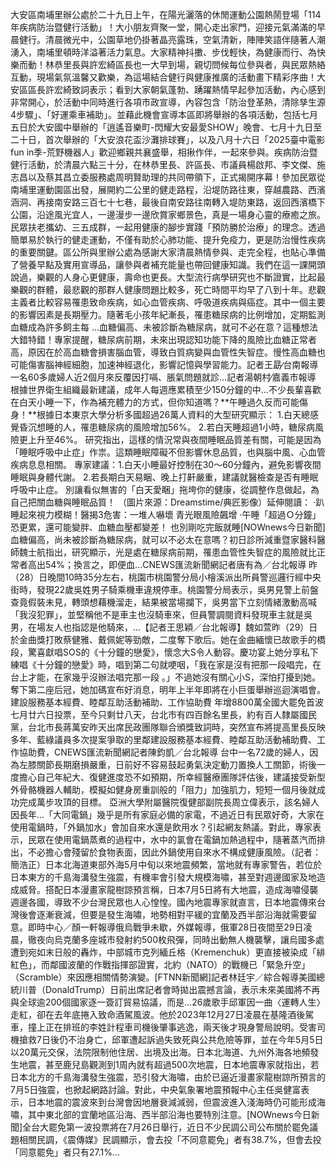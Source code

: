 大安區南埔里辦公處於二十九日上午，在陽光灑落的休閒運動公園熱鬧登場「114年疾病防治暨健行活動」！大小朋友齊聚一堂，開心走出家門，迎接元氣滿滿的早晨健行。清晨微光中，公園草地仍掛著晶亮露珠，空氣清新，陣陣笑語伴隨著人潮湧入，南埔里頓時洋溢著活力氣息。大家精神抖擻、步伐輕快，為健康而行、為快樂而動！林恭里長與許宏綺區長也一大早到場，親切問候每位參與者，與民眾熱絡互動，現場氣氛溫馨又歡樂，為這場結合健行與健康推廣的活動畫下精彩序曲！大安區區長許宏綺致詞表示；看到大家朝氣蓬勃、踴躍熱情早起參加活動，內心感到非常開心，於活動中同時進行各項市政宣導，內容包含「防治登革熱，清除孳生源4步驟」、「好運乘車補助」。並藉此機會宣導本區即將舉辦的各項活動，包括七月五日於大安國中舉辦的「逍遙音樂町-閃耀大安最愛SHOW」晚會、七月十九日至二十日，首次舉辦的「大安浪花盃沙灘排球賽」，以及八月十六日「2025臺中電影fun in季-荒野機器人」歡迎鄉親共襄盛舉，相揪作伴，一起來參與。疾病防治暨健行活動，於清晨六點三十分，在林恭里長、許區長、市議員楊啟邦、李文傑、施志昌以及蔡其昌立委服務處周明賢助理的共同帶領下，正式揭開序幕！參加民眾從南埔里運動園區出發，展開約二公里的健走路程，沿堤防路往東，穿越農路、西濱涵洞、再接南安路三百七十七巷，最後自南安路往南轉入堤防東路，返回西濱橋下公園，沿途風光宜人，一邊漫步一邊欣賞家鄉景色，真是一場身心靈的療癒之旅。民眾扶老攜幼、三五成群，一起用健康的腳步實踐「預防勝於治療」的理念。透過簡單易於執行的健走運動，不僅有助於心肺功能、提升免疫力，更是防治慢性疾病的重要關鍵。區公所與里辦公處為感謝大家清晨熱情參與、走完全程，也貼心準備了營養早點及實用宣導品，讓參與者補充能量也帶回健康知識。我們在這一課開頭說過，樂觀的人身心更健康，壽命也更長。大型流行病學研究也不斷證實，比起最樂觀的群體，最悲觀的那群人健康問題比較多，死亡時間平均早了八到十年。悲觀主義者比較容易罹患致命疾病，如心血管疾病、呼吸道疾病與癌症。其中一個主要的影響因素是長期壓力。隨著毛小孩年紀漸長，罹患糖尿病的比例增加，定期監測血糖成為許多飼主每 ...血糖偏高、未被診斷為糖尿病，就可不必在意？這種想法大錯特錯！專家提醒，糖尿病前期，未來出現認知功能下降的風險比血糖正常者高，原因在於高血糖會損害腦血管，導致白質病變與血管性失智症。慢性高血糖也可能傷害腦神經細胞，加速神經退化，影響記憶與學習能力。記者王勗∕台南報導 一名60多歲婦人近2個月來反覆因打嗝、脹氣問題就診…記者湯朝村∕嘉義市報導 根據世界衛生組織最新建議，成年人每週應累積至少150分鐘的中…不少長輩喜歡在白天小睡一下，作為補充體力的方式，但你知道嗎？**午睡過久反而可能傷身！**根據日本東京大學分析多國超過26萬人資料的大型研究顯示： 1.白天總感覺昏沉想睡的人，罹患糖尿病的風險增加56%。 2.若白天睡超過1小時，糖尿病風險更上升至46%。 研究指出，這樣的情況常與夜間睡眠品質差有關，可能是因為「睡眠呼吸中止症」作祟。這類睡眠障礙不但影響休息品質，也與腦中風、心血管疾病息息相關。 專家建議：1.白天小睡最好控制在30～60分鐘內，避免影響夜間睡眠與身體代謝。 2.若長期白天易睏、晚上打鼾嚴重，建議就醫檢查是否有睡眠呼吸中止症。 別讓看似無害的「白天愛睏」拖垮你的健康，從調整作息做起，為自己把關血糖與睡眠品質！ （圖片來源：Dreamstime/典匠影像）延伸閱讀： ·趴睡起來視力模糊！醫揭3危害：一堆人嚇壞 青光眼風險飆增 ·午睡「超過Ｏ分鐘」恐更累，還可能變胖、血糖血壓都變差！ 也別剛吃完飯就睡[NOWnews今日新聞]血糖偏高，尚未被診斷為糖尿病，就可以不必太在意嗎？初日診所減重暨家醫科醫師魏士航指出，研究顯示，光是處在糖尿病前期，罹患血管性失智症的風險就比正常者高出54%；換言之，即便血...CNEWS匯流新聞網記者唐有為／台北報導 昨（28）日晚間10時35分左右，桃園市桃園警分局小檜溪派出所員警巡邏行經中央街時，發現22歲吳姓男子騎乘機車違規停車。桃園警分局表示，吳男見警上前盤查竟假裝未見，轉頭想藉機溜走，結果被當場攔下，吳男當下立刻情緒激動高喊「我沒犯罪」，並堅稱他不是車主也沒騎車來，但員警調閱資料發現車主就是吳男，在場友人也指認是他騎來，...【記者王思穎／台北報導】魏如萱昨（29）日於金曲獎打敗蔡健雅、戴佩妮等勁敵，二度奪下歌后。她在金曲緬懷已故歌手的橋段，驚喜獻唱SOS的《十分鐘的戀愛》，懷念大S令人動容。慶功宴上她分享私下練唱《十分鐘的戀愛》時，唱到第二句就哽咽，「我在家是沒有把那一段唱完，在台上才能，在家幾乎沒辦法唱完那一段 。」不過她沒有關心小S，深怕打擾到她。奪下第二座后冠，她加碼宣布好消息，明年上半年即將在小巨蛋舉辦巡迴演唱會。建設服務基本經費、睦鄰互助活動補助、工作協助費 年增8800萬全國大罷免首波七月廿六日投票，至今只剩廿八天，台北市有四百餘名里長，約有百人隸屬國民黨，台北市長蔣萬安昨天出席民政團隊聯合頒獎致詞時，突然宣布將提高里長反映多年、藍綠議員多次提案爭取的里鄰建設服務基本經費、睦鄰互助活動補助費、工作協助費，CNEWS匯流新聞網記者陳鈞凱／台北報導 台中一名72歲的婦人，因為左膝關節長期磨損嚴重，日前好不容易鼓起勇氣決定動刀置換人工關節，術後一度擔心自己年紀大、復健進度恐不如預期，所幸經醫療團隊評估後，建議接受新型外骨骼機器人輔助，模擬如健身房重訓般的「阻力」加強肌力，短短一個月後就成功完成萬步攻頂的目標。 亞洲大學附屬醫院復健部副院長周立偉表示，該名婦人因長年...「大同電鍋」幾乎是所有家庭必備的家電，不過近日有民眾好奇，大家在使用電鍋時，「外鍋加水」會加自來水還是飲用水？引起網友熱議。對此，專家表示，民眾在使用電鍋蒸煮的過程中，水中的氯會在電鍋加熱過程中，隨著蒸汽而排出，不必擔心會殘留於食物表面，因此外鍋使用自來水不構成健康風險。（記者：簡浩正）日本北海道東部外海5月中旬以來地震頻繁，當地就有專家警告，若位於日本東方的千島海溝發生強震，有機率會引發大規模海嘯，甚至對週邊國家及地造成威脅。搭配日本漫畫家龍樹諒預言稱，日本7月5日將有大地震，造成海嘯侵襲週邊各國，導致不少台灣民眾也人心惶惶。國內地震專家就直言，日本地震傳來台灣後會逐漸衰減，但要是發生海嘯，地勢相對平緩的宜蘭及西半部沿海就需要留意。即時中心／顏一軒報導俄烏戰爭未歇，外媒報導，俄軍28日夜間至29日凌晨，徹夜向烏克蘭多座城市發射約500枚飛彈，同時出動無人機襲擊，讓烏國多處遭到宛如末日般的轟炸，中部城市克列緬丘格（Kremenchuk）更直接被染成「緋紅色」，而鄰國波蘭的作戰指揮部證實，北約（NATO）的戰機已「緊急升空」（Scramble）來因應相關情勢演變。[FTNN新聞網]記者林廷宇／綜合報導美國總統川普（DonaldTrump）日前出席記者會時拋出震撼言論，表示未來美國將不再與全球逾200個國家逐一簽訂貿易協議，而是...26歲歌手邱軍因一曲〈運轉人生〉走紅，卻在去年底捲入致命酒駕風波。他於2023年12月27日凌晨在基隆酒後駕車，撞上正在排班的李姓計程車司機後肇事逃逸，兩天後才現身警局說明。受害司機搶救7日後仍不治身亡，邱軍遭起訴過失致死與公共危險等罪，並在今年5月5日以20萬元交保，法院限制他住居、出境及出海。日本北海道、九州外海各地頻發生地震，甚至鹿兒島觀測到1周內就有超過500次地震，日本地震專家就指出，若日本北方的千島海溝發生強震，恐引發大海嘯，由於已逼近漫畫家龍樹諒所預言的7月5日強震，也掀起網路討論。對此，中央氣象署地震預報中心主任吳健富表示，日本地震的震波來到台灣會因地層衰減減弱，但震波進入淺海時仍可能形成海嘯，其中東北部的宜蘭地區沿海、西半部沿海也要特別注意。[NOWnews今日新聞]全台大罷免第一波投票將在7月26日舉行，近日不少民調公司公布關於罷免議題相關民調，《震傳媒》民調顯示，會去投「不同意罷免」者有38.7%，但會去投「同意罷免」者只有27.1%...
